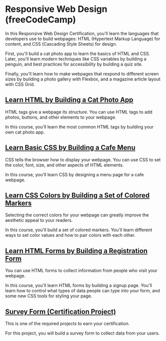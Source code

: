 # Responsive Web Design (freeCodeCamp)

In this Responsive Web Design Certification, you'll learn the languages that developers use to build webpages: HTML (Hypertext Markup Language) for content, and CSS (Cascading Style Sheets) for design.

First, you'll build a cat photo app to learn the basics of HTML and CSS. Later, you'll learn modern techniques like CSS variables by building a penguin, and best practices for accessibility by building a quiz site.

Finally, you'll learn how to make webpages that respond to different screen sizes by building a photo gallery with Flexbox, and a magazine article layout with CSS Grid.

## [Learn HTML by Building a Cat Photo App](https://github.com/JonathanAgarradoJCU/freeCodeCamp/tree/main/1.%20Learn%20HTML%20by%20Building%20a%20Cat%20Photo%20App)
HTML tags give a webpage its structure. You can use HTML tags to add photos, buttons, and other elements to your webpage.

In this course, you'll learn the most common HTML tags by building your own cat photo app.

## [Learn Basic CSS by Building a Cafe Menu](https://github.com/JonathanAgarradoJCU/freeCodeCamp/tree/main/2.%20Learn%20Basic%20CSS%20by%20Building%20a%20Cafe%20Menu%20index)
CSS tells the browser how to display your webpage. You can use CSS to set the color, font, size, and other aspects of HTML elements.

In this course, you'll learn CSS by designing a menu page for a cafe webpage.

## [Learn CSS Colors by Building a Set of Colored Markers](https://github.com/JonathanAgarradoJCU/freeCodeCamp/tree/main/3.%20Learn%20CSS%20Colors%20by%20Building%20a%20Set%20of%20Colored%20Markers)
Selecting the correct colors for your webpage can greatly improve the aesthetic appeal to your readers.

In this course, you'll build a set of colored markers. You'll learn different ways to set color values and how to pair colors with each other.

## [Learn HTML Forms by Building a Registration Form](https://github.com/JonathanAgarradoJCU/freeCodeCamp/tree/main/1.4%20Learn%20HTML%20Forms%20by%20Building%20a%20Registration%20Form)
You can use HTML forms to collect information from people who visit your webpage.

In this course, you'll learn HTML forms by building a signup page. You'll learn how to control what types of data people can type into your form, and some new CSS tools for styling your page.

## [Survey Form (Certification Project)](https://github.com/JonathanAgarradoJCU/freeCodeCamp/tree/main/1.5%20Survey%20Form%20(Certification%20Project))
This is one of the required projects to earn your certification.

For this project, you will build a survey form to collect data from your users.